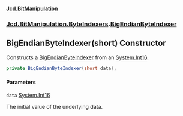 #### [Jcd.BitManipulation](index.md 'index')
### [Jcd.BitManipulation.ByteIndexers](Jcd.BitManipulation.ByteIndexers.md 'Jcd.BitManipulation.ByteIndexers').[BigEndianByteIndexer](Jcd.BitManipulation.ByteIndexers.BigEndianByteIndexer.md 'Jcd.BitManipulation.ByteIndexers.BigEndianByteIndexer')

## BigEndianByteIndexer(short) Constructor

Constructs a [BigEndianByteIndexer](Jcd.BitManipulation.ByteIndexers.BigEndianByteIndexer.md 'Jcd.BitManipulation.ByteIndexers.BigEndianByteIndexer') from an [System.Int16](https://docs.microsoft.com/en-us/dotnet/api/System.Int16 'System.Int16').

```csharp
private BigEndianByteIndexer(short data);
```
#### Parameters

<a name='Jcd.BitManipulation.ByteIndexers.BigEndianByteIndexer.BigEndianByteIndexer(short).data'></a>

`data` [System.Int16](https://docs.microsoft.com/en-us/dotnet/api/System.Int16 'System.Int16')

The initial value of the underlying data.